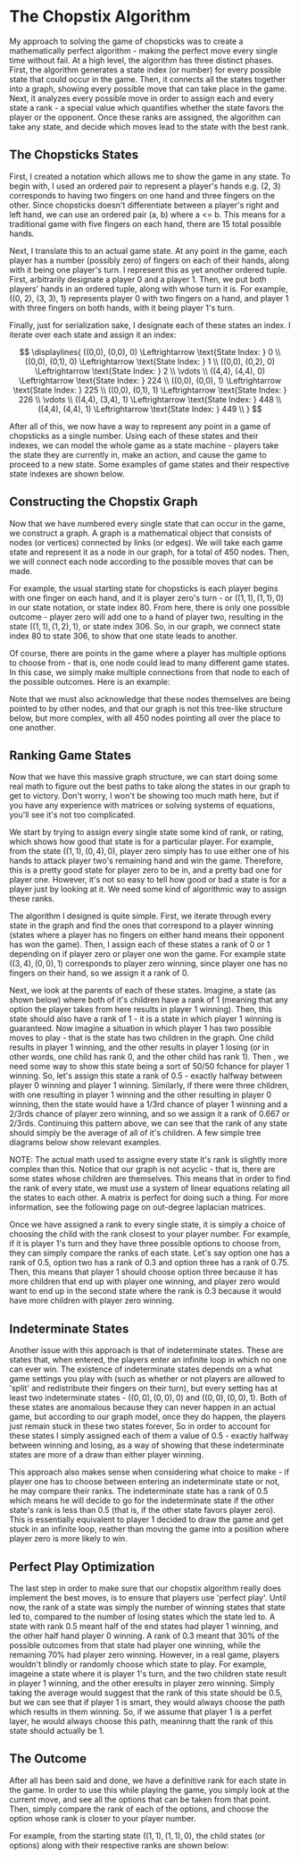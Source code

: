 # The Chopstix Algorithm

My approach to solving the game of chopsticks was to create a mathematically perfect algorithm - making the perfect move every single time without fail. At a high level, the algorithm has three distinct phases. First, the algorithm generates a state index (or number) for every possible state that could occur in the game. Then, it connects all the states together into a graph, showing every possible move that can take place in the game. Next, it analyzes every possible move in order to assign each and every state a rank - a special value which quantifies whether the state favors the player or the opponent. Once these ranks are assigned, the algorithm can take any state, and decide which moves lead to the state with the best rank.

## The Chopsticks States

First, I created a notation which allows me to show the game in any state. To begin with, I used an ordered pair to represent a player's hands e.g. (2, 3) corresponds to having two fingers on one hand and three fingers on the other. Since chopsticks doesn't differentiate between a player's right and left hand, we can use an ordered pair (a, b) where a <= b. This means for a traditional game with five fingers on each hand, there are 15 total possible hands.

Next, I translate this to an actual game state. At any point in the game, each player has a number (possibly zero) of fingers on each of their hands, along with it being one player's turn. I represent this as yet another ordered tuple. First, arbitrarily designate a player 0 and a player 1. Then, we put both players' hands in an ordered tuple, along with whose turn it is. For example, ((0, 2), (3, 3), 1) represents player 0 with two fingers on a hand, and player 1 with three fingers on both hands, with it being player 1's turn.

Finally, just for serialization sake, I designate each of these states an index. I iterate over each state and assign it an index:


$$
\displaylines{
((0,0), (0,0), 0) \Leftrightarrow \text{State Index: } 0 \\
((0,0), (0,1), 0) \Leftrightarrow \text{State Index: } 1 \\
((0,0), (0,2), 0) \Leftrightarrow \text{State Index: } 2 \\
\vdots \\
((4,4), (4,4), 0) \Leftrightarrow \text{State Index: } 224 \\
((0,0), (0,0), 1) \Leftrightarrow \text{State Index: } 225 \\
((0,0), (0,1), 1) \Leftrightarrow \text{State Index: } 226 \\
\vdots \\
((4,4), (3,4), 1) \Leftrightarrow \text{State Index: } 448 \\
((4,4), (4,4), 1) \Leftrightarrow \text{State Index: } 449 \\
}
$$

After all of this, we now have a way to represent any point in a game of chopsticks as a single number. Using each of these states and their indexes, we can model the whole game as a state machine - players take the state they are currently in, make an action, and cause the game to proceed to a new state. Some examples of game states and their respective state indexes are shown below.
<!-- //TODO: Insert diagram -->

## Constructing the Chopstix Graph

Now that we have numbered every single state that can occur in the game, we construct a graph. A graph is a mathematical object that consists of nodes (or vertices) connected by links (or edges). We will take each game state and represent it as a node in our graph, for a total of 450 nodes. Then, we will connect each node according to the possible moves that can be made.

For example, the usual starting state for chopsticks is each player begins with one finger on each hand, and it is player zero's turn - or $((1,1), (1,1), 0)$ in our state notation, or state index 80. From here, there is only one possible outcome - player zero will add one to a hand of player two, resulting in the state $((1,1), (1,2), 1)$, or state index 306. So, in our graph, we connect state index 80 to state 306, to show that one state leads to another.

<!-- //TODO: Insert diagram of two nodes; state 80 pointing to state 306 -->

Of course, there are points in the game where a player has multiple options to choose from - that is, one node could lead to many different game states. In this case, we simply make multiple connections from that node to each of the possible outcomes. Here is an example:

<!-- //TODO: Insert diagram of a state pointing to multiple children -->

Note that we must also acknowledge that these nodes themselves are being pointed to by other nodes, and that our graph is not this tree-like structure below, but more complex, with all 450 nodes pointing all over the place to one another.

## Ranking Game States

Now that we have this massive graph structure, we can start doing some real math to figure out the best paths to take along the states in our graph to get to victory. Don't worry, I won't be showing too much math here, but if you have any experience with matrices or solving systems of equations, you'll see it's not too complicated.

We start by trying to assign every single state some kind of rank, or rating, which shows how good that state is for a particular player. For example, from the state $((1, 1), (0, 4), 0)$, player zero simply has to use either one of his hands to attack player two's remaining hand and win the game. Therefore, this is a pretty good state for player zero to be in, and a pretty bad one for player one. However, it's not so easy to tell how good or bad a state is for a player just by looking at it. We need some kind of algorithmic way to assign these ranks.

The algorithm I designed is quite simple. First, we iterate through every state in the graph and find the ones that correspond to a player winning (states where a player has no fingers on either hand means their opponent has won the game). Then, I assign each of these states a rank of 0 or 1 depending on if player zero or player one won the game. For example state $((3, 4), (0, 0), 1)$ corresponds to player zero winning, since player one has no fingers on their hand, so we assign it a rank of 0.

Next, we look at the parents of each of these states. Imagine, a state (as shown below) where both of it's children have a rank of 1 (meaning that any option the player takes from here results in player 1 winning). Then, this state should also have a rank of 1 - it is a state in which player 1 winning is guaranteed. Now imagine a situation in which player 1 has two possible moves to play - that is the state has two children in the graph. One child results in player 1 winning, and the other results in player 1 losing (or in other words, one child has rank 0, and the other child has rank 1). Then , we need some way to show this state being a sort of 50/50 fchance for player 1 winning. So, let's assign this state a rank of 0.5 - exactly halfway between player 0 winning and player 1 winning. Similarly, if there were three children, with one resulting in player 1 winning and the other resulting in player 0 winning, then the state would have a 1/3rd chance of player 1 winning and a 2/3rds chance of player zero winning, and so we assign it a rank of 0.667 or 2/3rds. Continuing this pattern above, we can see that the rank of any state should simply be the average of all of it's children. A few simple tree diagrams below show relevant examples.

NOTE: The actual math used to assigne every state it's rank is slightly more complex than this. Notice that our graph is not acyclic - that is, there are some states whose children are themselves. This means that in order to find the rank of every state, we must use a system of linear equations relating all the states to each other. A matrix is perfect for doing such a thing. For more information, see the following page on out-degree laplacian matrices.

Once we have assigned a rank to every single state, it is simply a choice of choosing the child with the rank closest to your player number. For example, if it is player 1's turn and they have three possible options to choose from, they can simply compare the ranks of each state. Let's say option one has a rank of 0.5, option two has a rank of 0.3 and option three has a rank of 0.75. Then, this means that player 1 should choose option three because it has more children that end up with player one winning, and player zero would want to end up in the second state where the rank is 0.3 because it would have more children with player zero winning.

## Indeterminate States

Another issue with this approach is that of indeterminate states. These are states that, when entered, the players enter an infinite loop in which no one can ever win. The existence of indeterminate states depends on a what game settings you play with (such as whether or not players are allowed to 'split' and redistribute their fingers on their turn), but every setting has at least two indeterminate states - $((0, 0), (0, 0), 0)$ and $((0, 0), (0, 0), 1)$. Both of these states are anomalous because they can never happen in an actual game, but according to our graph model, once they do happen, the players just remain stuck in these two states forever, So in order to account for these states 
I simply assigned each of them a value of 0.5 - exactly halfway between winning and losing, as a way of showing that these indeterminate states are more of a draw than either player winning. 

This approach also makes sense when considering what choice to make - if player one has to choose between entering an indeterminate state or not, he may compare their ranks. The indeterminate state has a rank of 0.5 which means he will decide to go for the indeterminate state if the other state's rank is less than 0.5 (that is, if the other state favors player zero). This is essentially equivalent to player 1 decided to draw the game and get stuck in an infinite loop, reather than moving the game into a position where player zero is more likely to win.

## Perfect Play Optimization

The last step in order to make sure that our chopstix algorithm really does implement the best moves, is to ensure that players use 'perfect play'. Until now, the rank of a state was simply the number of winning states that state led to, compared to the number of losing states which the state led to. A state with rank 0.5 meant half of the end states had player 1 winning, and the other half hand player 0 winning. A rank of 0.3 meant that 30% of the possible outcomes from that state had player one winning, while the remaining 70% had player zero winning. However, in a real game, players wouldn't blindly or randomly choose which state to play. For example, imageine a state where it is player 1's turn, and the two children state result in player 1 winning, and the other eresults in player zero winning. Simply taking the average would suggest that the rank of this state should be 0.5, but we can see that if player 1 is smart, they would always choose the path which results in them winning. So, if we assume that player 1 is a perfet layer, he would always choose this path, meaninng thatt the rank of this state should actually be 1.

## The Outcome

After all has been said and done, we have a definitive rank for each state in the game. In order to use this while playing the game, you simply look at the current move, and see all the options that can be taken from that point. Then, simply compare the rank of each of the options, and choose the option whose rank is closer to your player number.

For example, from the starting state $((1, 1), (1, 1), 0)$, the child states (or options) along with their respective ranks are shown below:
